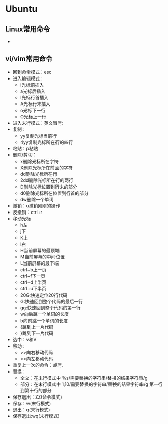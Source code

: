 # Ubuntu

## Linux常用命令
* 

## vi/vim常用命令
* 回到命令模式：esc
* 进入编辑模式：
  * i光标前插入
  * a光标后插入  
  * I光标行首插入 
  * A光标行末插入  
  * o光标下一行 
  * O光标上一行
* 进入末行模式：英文冒号:
* 复制：
  * yy复制光标当前行
  * 4yy复制光标所在行的四行
* 粘贴：p粘贴
* 删除/剪切：
  * x删除光标所在字符  
  * X删除光标所在前面的字符
  * dd删除光标所在行 
  * 2dd删除光标所在行的两行
  * D删除光标位置到行末的部分
  * d0删除光标所在位置到行首的部分
  * dw删除一个单词
* 撤销：u撤销刚刚的操作
* 反撤销：ctrl+r
* 移动光标
  * h左  
  * j下 
  * K上 
  * l右 
  * H当前屏幕的最顶端  
  * M当前屏幕的中间位置 
  * L当前屏幕的最下端 
  * ctrl+b上一页 
  * ctrl+f下一页  
  * ctrl+d上半页
  * ctrl+u下半页
  * 20G:快速定位20行代码
  * G:快速回到整个代码的最后一行
  * gg:快速回到整个代码的第一行
  * w向后跳一个单词的长度
  * b向前跳一个单词的长度
  * {跳到上一片代码
  * }跳到下一片代码
* 选中：v和V
* 移动：
  * &gt;&gt;向右移动代码
  * <<向左移动代码
* 重复上一次的命令：点号.
* 替换：
  * 全文：在末行模式中 %s/需要替换的字符串/替换的结果字符串/g
  * 部分：在末行模式中 1,10/需要替换的字符串/替换的结果字符串/g  第一行到第十行的部分
* 保存退出：ZZ(命令模式)
* 保存：w(末行模式)
* 退出：q(末行模式)
* 保存退出:wq(末行模式)
  
